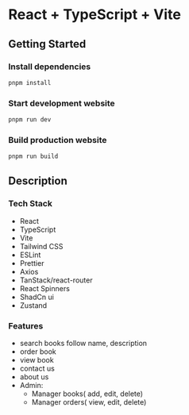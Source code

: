 # React + TypeScript + Vite

## Getting Started

### Install dependencies

```bash
pnpm install
```

### Start development website

```bash
pnpm run dev
```

### Build production website

```bash
pnpm run build
```

## Description

### Tech Stack

- React
- TypeScript
- Vite
- Tailwind CSS
- ESLint
- Prettier
- Axios
- TanStack/react-router
- React Spinners
- ShadCn ui
- Zustand

### Features

- search books follow name, description
- order book
- view book
- contact us
- about us
- Admin:
  - Manager books( add, edit, delete)
  - Manager orders( view, edit, delete)
